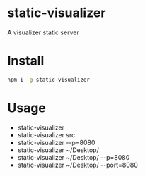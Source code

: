 # static-visualizer

A visualizer static server

# Install

```sh
npm i -g static-visualizer
```

# Usage

- static-visualizer
- static-visualizer src
- static-visualizer --p=8080
- static-visualizer ~/Desktop/
- static-visualizer ~/Desktop/ --p=8080
- static-visualizer ~/Desktop/ --port=8080
